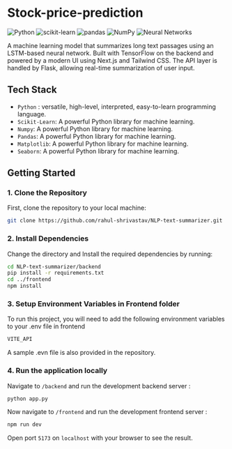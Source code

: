 # Stock-price-prediction
![Python](https://img.shields.io/badge/Python-3.9-blue?style=flat&logo=python) 
![scikit-learn](https://img.shields.io/badge/scikit--learn-0.24.2-orange?style=flat&logo=scikitlearn)
![pandas](https://img.shields.io/badge/pandas-1.3.3-blue?style=flat&logo=pandas)
![NumPy](https://img.shields.io/badge/NumPy-1.21.2-013243?style=flat&logo=numpy)
![Neural Networks](https://img.shields.io/badge/Neural%20Networks-Deep%20Learning-blue?style=flat&logo=tensorflow)

A machine learning model that summarizes long text passages using an LSTM-based neural network. Built with TensorFlow on the backend and powered by a modern UI using Next.js and Tailwind CSS. The API layer is handled by Flask, allowing real-time summarization of user input.

## Tech Stack
- ` Python ` : versatile, high-level, interpreted, easy-to-learn programming language.
- ` Scikit-Learn `: A powerful Python library for machine learning.
- ` Numpy `: A powerful Python library for machine learning.
- ` Pandas `: A powerful Python library for machine learning.
- ` Matplotlib `: A powerful Python library for machine learning.
- ` Seaborn `: A powerful Python library for machine learning.



## Getting Started

### 1. Clone the Repository
First, clone the repository to your local machine:


```bash
git clone https://github.com/rahul-shrivastav/NLP-text-summarizer.git
```
### 2. Install Dependencies
Change the directory and Install the required dependencies by running:

```bash
cd NLP-text-summarizer/backend
pip install -r requirements.txt
cd ../frontend
npm install
```

### 3. Setup Environment Variables in Frontend folder

To run this project, you will need to add the following environment variables to your .env file in frontend
```bash
VITE_API
```
A sample .evn file is also provided in the repository.


### 4. Run the application locally

Navigate to `/backend` and run the development backend server :

```bash
python app.py
```
Now navigate to `/frontend` and run the development frontend server :
```bash
npm run dev
```
Open port `5173` on `localhost` with your browser to see the result. 





